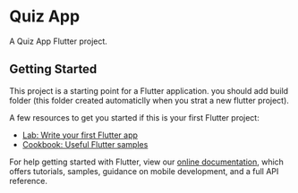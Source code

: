 # Quiz App

A Quiz App Flutter project.

## Getting Started

This project is a starting point for a Flutter application.
you should add build folder (this folder created automaticlly when you strat a new flutter project).

A few resources to get you started if this is your first Flutter project:
- [Lab: Write your first Flutter app](https://flutter.dev/docs/get-started/codelab)
- [Cookbook: Useful Flutter samples](https://flutter.dev/docs/cookbook)

For help getting started with Flutter, view our
[online documentation](https://flutter.dev/docs), which offers tutorials,
samples, guidance on mobile development, and a full API reference.
